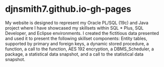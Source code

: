 # djnsmith7.github.io-gh-pages

My website is designed to represent my Oracle PL/SQL (19c) and Java project where I have showcased my skillsets within SQL * Plus, SQL Developer, and Eclipse environments. I created the fictitious data presented and used it to present the following skillset components: Entity tables, supported by primary and foreign keys, a dynamic stored procedure, a function, a call to the function, AES 192 encryption, a DBMS_Scheduler, a package, a statistical data snapshot, and a call to the statistical data snapshot.
